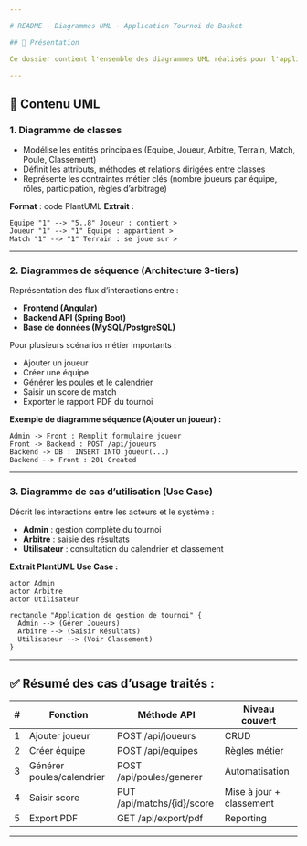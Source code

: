 ```yaml
---

# README - Diagrammes UML - Application Tournoi de Basket

## 📌 Présentation

Ce dossier contient l'ensemble des diagrammes UML réalisés pour l'application de gestion d’un tournoi de basket. Ces diagrammes modélisent la structure, les interactions et les cas d'utilisation principaux selon le cahier des charges fourni.

---
```


## 📂 Contenu UML

### 1. Diagramme de classes

* Modélise les entités principales (Equipe, Joueur, Arbitre, Terrain, Match, Poule, Classement)
* Définit les attributs, méthodes et relations dirigées entre classes
* Représente les contraintes métier clés (nombre joueurs par équipe, rôles, participation, règles d’arbitrage)

**Format** : code PlantUML
**Extrait :**

```plantuml
Equipe "1" --> "5..8" Joueur : contient >
Joueur "1" --> "1" Equipe : appartient >
Match "1" --> "1" Terrain : se joue sur >
```

---

### 2. Diagrammes de séquence (Architecture 3-tiers)

Représentation des flux d’interactions entre :

* **Frontend (Angular)**
* **Backend API (Spring Boot)**
* **Base de données (MySQL/PostgreSQL)**

Pour plusieurs scénarios métier importants :

* Ajouter un joueur
* Créer une équipe
* Générer les poules et le calendrier
* Saisir un score de match
* Exporter le rapport PDF du tournoi

**Exemple de diagramme séquence (Ajouter un joueur) :**

```plantuml
Admin -> Front : Remplit formulaire joueur
Front -> Backend : POST /api/joueurs
Backend -> DB : INSERT INTO joueur(...)
Backend --> Front : 201 Created
```

---

### 3. Diagramme de cas d’utilisation (Use Case)

Décrit les interactions entre les acteurs et le système :

* **Admin** : gestion complète du tournoi
* **Arbitre** : saisie des résultats
* **Utilisateur** : consultation du calendrier et classement

**Extrait PlantUML Use Case :**

```plantuml
actor Admin
actor Arbitre
actor Utilisateur

rectangle "Application de gestion de tournoi" {
  Admin --> (Gérer Joueurs)
  Arbitre --> (Saisir Résultats)
  Utilisateur --> (Voir Classement)
}
```

---

## ✅ Résumé des cas d’usage traités :

| # | Fonction                  | Méthode API                | Niveau couvert           |
| - | ------------------------- | -------------------------- | ------------------------ |
| 1 | Ajouter joueur            | POST /api/joueurs          | CRUD                     |
| 2 | Créer équipe              | POST /api/equipes          | Règles métier            |
| 3 | Générer poules/calendrier | POST /api/poules/generer   | Automatisation           |
| 4 | Saisir score              | PUT /api/matchs/{id}/score | Mise à jour + classement |
| 5 | Export PDF                | GET /api/export/pdf        | Reporting                |

---

